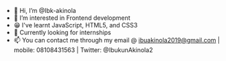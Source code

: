 - 👋 Hi, I’m @Ibk-akinola
- 👀 I’m interested in Frontend development
- 😁 I've learnt  JavaScript, HTML5, and CSS3  
- 💞️ Currently looking for internships
- 📫 You can contact me through my email @ ibuakinola2019@gmail.com | mobile: 08108431563 | Twitter: @IbukunAkinola2
<!---
Ibk-akinola/Ibk-akinola is a ✨ special ✨ repository because its `README.md` (this file) appears on your GitHub profile.
You can click the Preview link to take a look at your changes.
--->
